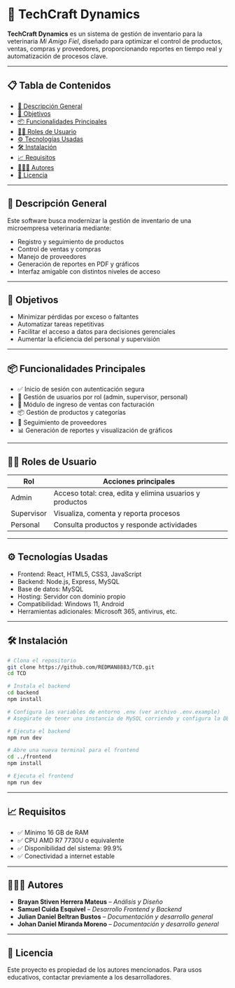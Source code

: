 
# 🐾 TechCraft Dynamics

**TechCraft Dynamics** es un sistema de gestión de inventario para la veterinaria *Mi Amigo Fiel*, diseñado para optimizar el control de productos, ventas, compras y proveedores, proporcionando reportes en tiempo real y automatización de procesos clave.

---

## 📋 Tabla de Contenidos

- [🧠 Descripción General](#-descripción-general)
- [🎯 Objetivos](#-objetivos)
- [📦 Funcionalidades Principales](#-funcionalidades-principales)
- [🧑‍💻 Roles de Usuario](#-roles-de-usuario)
- [⚙️ Tecnologías Usadas](#-tecnologías-usadas)
- [🛠️ Instalación](#️-instalación)
- [📈 Requisitos](#-requisitos)
- [🧑‍🤝‍🧑 Autores](#-autores)
- [📃 Licencia](#-licencia)

---

## 🧠 Descripción General

Este software busca modernizar la gestión de inventario de una microempresa veterinaria mediante:

- Registro y seguimiento de productos
- Control de ventas y compras
- Manejo de proveedores
- Generación de reportes en PDF y gráficos
- Interfaz amigable con distintos niveles de acceso

---

## 🎯 Objetivos

- Minimizar pérdidas por exceso o faltantes
- Automatizar tareas repetitivas
- Facilitar el acceso a datos para decisiones gerenciales
- Aumentar la eficiencia del personal y supervisión

---

## 📦 Funcionalidades Principales

- ✅ Inicio de sesión con autenticación segura
- 👥 Gestión de usuarios por rol (admin, supervisor, personal)
- 🛒 Módulo de ingreso de ventas con facturación
- 📦 Gestión de productos y categorías
- 🔎 Seguimiento de proveedores
- 📊 Generación de reportes y visualización de gráficos

---

## 🧑‍💻 Roles de Usuario

| Rol        | Acciones principales                                        |
|------------|-------------------------------------------------------------|
| Admin      | Acceso total: crea, edita y elimina usuarios y productos    |
| Supervisor | Visualiza, comenta y reporta procesos                        |
| Personal   | Consulta productos y responde actividades                   |

---

## ⚙️ Tecnologías Usadas

- Frontend: React, HTML5, CSS3, JavaScript
- Backend: Node.js, Express, MySQL
- Base de datos: MySQL
- Hosting: Servidor con dominio propio
- Compatibilidad: Windows 11, Android
- Herramientas adicionales: Microsoft 365, antivirus, etc.

---

## 🛠️ Instalación

```bash
# Clona el repositorio
git clone https://github.com/REDMAN8883/TCD.git
cd TCD

# Instala el backend
cd backend
npm install

# Configura las variables de entorno .env (ver archivo .env.example)
# Asegúrate de tener una instancia de MySQL corriendo y configura la DB

# Ejecuta el backend
npm run dev

# Abre una nueva terminal para el frontend
cd ../frontend
npm install

# Ejecuta el frontend
npm run dev
```

---


## 📈 Requisitos

- ✅ Mínimo 16 GB de RAM
- ✅ CPU AMD R7 7730U o equivalente
- ✅ Disponibilidad del sistema: 99.9%
- ✅ Conectividad a internet estable

---


## 🧑‍🤝‍🧑 Autores

- **Brayan Stiven Herrera Mateus** – *Análisis y Diseño*
- **Samuel Cuida Esquivel** – *Desarrollo Frontend y Backend*
- **Julian Daniel Beltran Bustos** – *Documentación y desarrollo general*
- **Johan Daniel Miranda Moreno** – *Documentación y desarrollo general*



---

## 📃 Licencia

Este proyecto es propiedad de los autores mencionados. Para usos educativos, contactar previamente a los desarrolladores.

